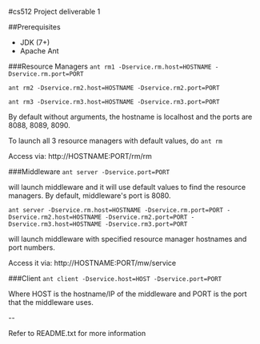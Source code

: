 #cs512 Project deliverable 1

##Prerequisites
- JDK (7+)
- Apache Ant

###Resource Managers
```ant rm1 -Dservice.rm.host=HOSTNAME -Dservice.rm.port=PORT```

```ant rm2 -Dservice.rm2.host=HOSTNAME -Dservice.rm2.port=PORT```

```ant rm3 -Dservice.rm3.host=HOSTNAME -Dservice.rm3.port=PORT```

By default without arguments, the hostname is localhost and the ports are 8088, 8089, 8090. 

To launch all 3 resource managers with default values, do ```ant rm```

Access via: http://HOSTNAME:PORT/rm/rm



###Middleware 
```ant server -Dservice.port=PORT```

will launch middleware and it will use default values to find the resource managers.  By default, middleware's port is 8080.

```ant server -Dservice.rm.host=HOSTNAME -Dservice.rm.port=PORT -Dservice.rm2.host=HOSTNAME -Dservice.rm2.port=PORT -Dservice.rm3.host=HOSTNAME -Dservice.rm3.port=PORT```

will launch middleware with specified resource manager hostnames and port numbers.

Access it via: http://HOSTNAME:PORT/mw/service

###Client
```ant client -Dservice.host=HOST -Dservice.port=PORT```

Where HOST is the hostname/IP of the middleware and PORT is the port that the middleware uses.

--

Refer to README.txt for more information
